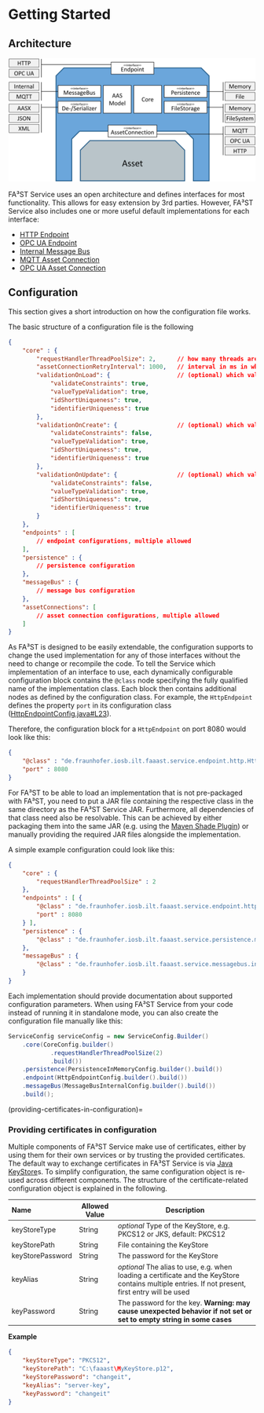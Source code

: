 # Getting Started

## Architecture

![FA³ST Service Architecture](../images/fa3st-service-default-implementations.png)

FA³ST Service uses an open architecture and defines interfaces for most functionality. This allows for easy extension by 3rd parties. However, FA³ST Service also includes one or more  useful default implementations for each interface:

-   [HTTP Endpoint](https://github.com/FraunhoferIOSB/FAAAST-Service/blob/main/endpoint/http/src/main/java/de/fraunhofer/iosb/ilt/faaast/service/endpoint/http/HttpEndpoint.java)
-   [OPC UA Endpoint](https://github.com/FraunhoferIOSB/FAAAST-Service/blob/main/endpoint/opcua/src/main/java/de/fraunhofer/iosb/ilt/faaast/service/endpoint/opcua/OpcUaEndpoint.java)
-   [Internal Message Bus](https://github.com/FraunhoferIOSB/FAAAST-Service/blob/main/messagebus/internal/src/main/java/de/fraunhofer/iosb/ilt/faaast/service/messagebus/internal/MessageBusInternal.java)
-   [MQTT Asset Connection](https://github.com/FraunhoferIOSB/FAAAST-Service/blob/main/assetconnection/mqtt/src/main/java/de/fraunhofer/iosb/ilt/faaast/service/assetconnection/mqtt/MqttAssetConnection.java)
-   [OPC UA Asset Connection](https://github.com/FraunhoferIOSB/FAAAST-Service/blob/main/assetconnection/opcua/src/main/java/de/fraunhofer/iosb/ilt/faaast/service/assetconnection/opcua/OpcUaAssetConnection.java)

## Configuration

This section gives a short introduction on how the configuration file works.

The basic structure of a configuration file is the following

```json
{
	"core" : {
		"requestHandlerThreadPoolSize": 2,      // how many threads are used for executing requests
		"assetConnectionRetryInterval": 1000,   // interval in ms in which to retry establishing asset connections
		"validationOnLoad": {					// (optional) which validation rules to use when loading the model at startup
			"validateConstraints": true,
			"valueTypeValidation": true,
			"idShortUniqueness": true,
			"identifierUniqueness": true
		},
		"validationOnCreate": {                 // (optional) which validation rules to use when creating elements via API
			"validateConstraints": false,
			"valueTypeValidation": true,
			"idShortUniqueness": true,
			"identifierUniqueness": true
		},
		"validationOnUpdate": {                 // (optional) which validation rules to use when updating elements via API
			"validateConstraints": false,
			"valueTypeValidation": true,
			"idShortUniqueness": true,
			"identifierUniqueness": true
		}
	},
	"endpoints" : [
		// endpoint configurations, multiple allowed
	],
	"persistence" : {
		// persistence configuration
	},
	"messageBus" : {
		// message bus configuration
	},
	"assetConnections": [
		// asset connection configurations, multiple allowed
	]
}
```

As FA³ST is designed to be easily extendable, the configuration supports to change the used implementation for any of those interfaces without the need to change or recompile the code.
To tell the Service which implementation of an interface to use, each dynamically configurable configuration block contains the `@class` node specifying the fully qualified name of the implementation class. Each block then contains additional nodes as defined by the configuration class.
For example, the `HttpEndpoint` defines the property `port` in its configuration class ([HttpEndpointConfig.java#L23](https://github.com/FraunhoferIOSB/FAAAST-Service/blob/main/endpoint/http/src/main/java/de/fraunhofer/iosb/ilt/faaast/service/endpoint/http/HttpEndpointConfig.java#L27)).

Therefore, the configuration block for a `HttpEndpoint` on port 8080 would look like this:

```json
{
	"@class" : "de.fraunhofer.iosb.ilt.faaast.service.endpoint.http.HttpEndpoint",
	"port" : 8080
}
```


For FA³ST to be able to load an implementation that is not pre-packaged with FA³ST, you need to put a JAR file containing the respective class in the same directory as the FA³ST Service JAR. Furthermore, all dependencies of that class need also be resolvable. This can be achieved by either packaging them into the same JAR (e.g. using the [Maven Shade Plugin](https://maven.apache.org/plugins/maven-shade-plugin/)) or manually providing the required JAR files alongside the implementation.



A simple example configuration could look like this:

```json
{
	"core" : {
		"requestHandlerThreadPoolSize" : 2
	},
	"endpoints" : [ {
		"@class" : "de.fraunhofer.iosb.ilt.faaast.service.endpoint.http.HttpEndpoint",
		"port" : 8080
	} ],
	"persistence" : {
		"@class" : "de.fraunhofer.iosb.ilt.faaast.service.persistence.memory.PersistenceInMemory"
	},
	"messageBus" : {
		"@class" : "de.fraunhofer.iosb.ilt.faaast.service.messagebus.internal.MessageBusInternal"
	}
}
```

Each implementation should provide documentation about supported configuration parameters.
When using FA³ST Service from your code instead of running it in standalone mode, you can also create the configuration file manually like this:

```java
ServiceConfig serviceConfig = new ServiceConfig.Builder()
	.core(CoreConfig.builder()
			.requestHandlerThreadPoolSize(2)
			.build())
	.persistence(PersistenceInMemoryConfig.builder().build())
	.endpoint(HttpEndpointConfig.builder().build())
	.messageBus(MessageBusInternalConfig.builder().build())
	.build();
```
(providing-certificates-in-configuration)=
### Providing certificates in configuration

Multiple components of FA³ST Service make use of certificates, either by using them for their own services or by trusting the provided certificates.
The default way to exchange certificates in FA³ST Service is via [Java KeyStore](https://docs.oracle.com/javase/8/docs/api/java/security/KeyStore.html)s.
To simplify configuration, the same configuration object is re-used across different components.
The structure of the certificate-related configuration object is explained in the following.

| Name | Allowed Value | Description |
|:--| -- | -- |
| keyStoreType | String | _optional_ Type of the KeyStore, e.g.  PKCS12 or JKS, default: PKCS12 |
| keyStorePath | String | File containing the KeyStore |
| keyStorePassword | String | The password for the KeyStore |
| keyAlias | String | _optional_ The alias to use, e.g. when loading a certificate and the KeyStore contains multiple entries. If not present, first entry will be used |
| keyPassword | String | The password for the key. **Warning: may cause unexpected behavior if not set or set to empty string in some cases** |

**Example**

```json
{
	"keyStoreType": "PKCS12",
	"keyStorePath": "C:\faaast\MyKeyStore.p12",
	"keyStorePassword": "changeit",
	"keyAlias": "server-key",
	"keyPassword": "changeit"
}
```
